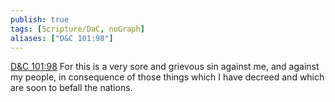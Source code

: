 ```yaml
---
publish: true
tags: [Scripture/DaC, noGraph]
aliases: ["D&C 101:98"]
---
```

[D&C 101:98](https://churchofjesuschrist.org/study/scriptures/dc-testament/dc/101?lang=eng&id=p98#p98) For this is a very sore and grievous sin against me, and against my people, in consequence of those things which I have decreed and which are soon to befall the nations.
